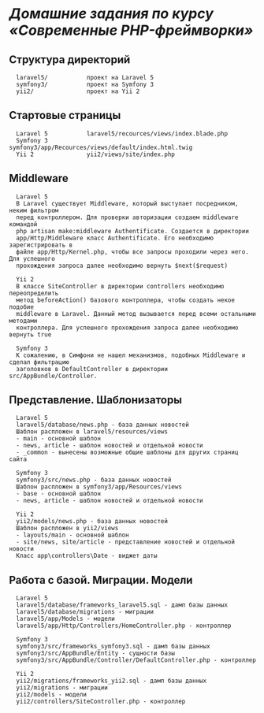 _Домашние задания по курсу «Современные PHP-фреймворки»_
============================

Структура директорий
-------------------

      laravel5/           проект на Laravel 5
      symfony3/           проект на Symfony 3
      yii2/               проект на Yii 2

Стартовые страницы
-----------------

      Laravel 5           laravel5/recources/views/index.blade.php
      Symfony 3           symfony3/app/Recources/views/default/index.html.twig
      Yii 2               yii2/views/site/index.php

Middleware
-----------------

      Laravel 5
      В Laravel существует Middleware, который выступает посредником, неким фильтром
      перед контроллером. Для проверки авторизации создаем middleware командой 
      php artisan make:middleware Authentificate. Создается в директории 
      app/Http/Middleware класс Authentificate. Его необходимо зарегистрировать в
      файле app/Http/Kernel.php, чтобы все запросы проходили через него. Для успешного
      прохождения запроса далее необходимо вернуть $next($request)
      
      Yii 2
      В классе SiteController в директории controllers необходимо переопределить 
      метод beforeAction() базового контроллера, чтобы создать некое подобие 
      middleware в Laravel. Данный метод вызывается перед всеми остальными методами
      контроллера. Для успешного прохождения запроса далее необходимо вернуть true
      
      Symfony 3
      К сожалению, в Симфони не нашел механизмов, подобных Middleware и сделал фильтрацию
      заголовков в DefaultController в директории src/AppBundle/Controller.

Представление. Шаблонизаторы
-----------------

      Laravel 5
      laravel5/database/news.php - база данных новостей
      Шаблон распложен в laravel5/resources/views
      - main - основной шаблон
      - news, article - шаблон новостей и отдельной новости
      - _common - вынесены возможные общие шаблоны для других страниц сайта
      
      Symfony 3
      symfony3/src/news.php - база данных новостей
      Шаблон распложен в symfony3/app/Resources/views
      - base - основной шаблон
      - news, article - шаблон новостей и отдельной новости
      
      Yii 2
      yii2/models/news.php - база данных новостей
      Шаблон распложен в yii2/views
      - layouts/main - основной шаблон
      - site/news, site/article - представление новостей и отдельной новости
      Класс app\controllers\Date - виджет даты
      
Работа с базой. Миграции. Модели
-----------------

      Laravel 5
      laravel5/database/frameworks_laravel5.sql - дамп базы данных
      laravel5/database/migrations - миграции
      laravel5/app/Models - модели
      laravel5/app/Http/Controllers/HomeController.php - контроллер
      
      Symfony 3
      symfony3/src/frameworks_symfony3.sql - дамп базы данных
      symfony3/src/AppBundle/Entity - сущности базы
      symfony3/src/AppBundle/Controller/DefaultController.php - контроллер 
      
      Yii 2
      yii2/migrations/frameworks_yii2.sql - дамп базы данных
      yii2/migrations - миграции
      yii2/models - модели
      yii2/controllers/SiteController.php - контроллер  